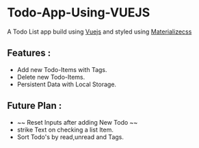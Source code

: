 # Todo-App-Using-VUEJS

A Todo List app build using [Vuejs](https://vuejs.org) and styled using [Materializecss](http://materializecss.com)

## Features :

- Add new Todo-Items with Tags.
- Delete new Todo-Items.
- Persistent Data with Local Storage.

## Future Plan :

- ~~ Reset Inputs after adding New Todo ~~
- strike Text on checking a list Item.
- Sort Todo's by read,unread and Tags.
